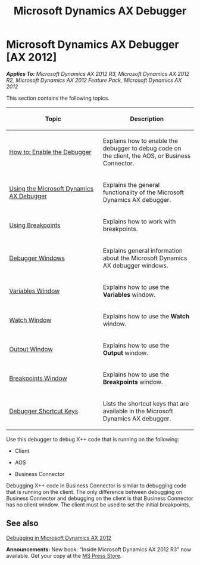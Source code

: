 ﻿---
title: Microsoft Dynamics AX Debugger
TOCTitle: Microsoft Dynamics AX Debugger
ms:assetid: a8b92cfb-0b24-4b85-87ab-cc18d508939f
ms:mtpsurl: https://msdn.microsoft.com/en-us/library/Aa569668(v=AX.60)
ms:contentKeyID: 35239315
ms.date: 05/18/2015
mtps_version: v=AX.60
---

# Microsoft Dynamics AX Debugger [AX 2012]


_**Applies To:** Microsoft Dynamics AX 2012 R3, Microsoft Dynamics AX 2012 R2, Microsoft Dynamics AX 2012 Feature Pack, Microsoft Dynamics AX 2012_

This section contains the following topics.

<table>
<colgroup>
<col style="width: 50%" />
<col style="width: 50%" />
</colgroup>
<thead>
<tr class="header">
<th><p>Topic</p></th>
<th><p>Description</p></th>
</tr>
</thead>
<tbody>
<tr class="odd">
<td><p><a href="how-to-enable-the-debugger.md">How to: Enable the Debugger</a></p></td>
<td><p>Explains how to enable the debugger to debug code on the client, the AOS, or Business Connector.</p></td>
</tr>
<tr class="even">
<td><p><a href="using-the-microsoft-dynamics-ax-debugger.md">Using the Microsoft Dynamics AX Debugger</a></p></td>
<td><p>Explains the general functionality of the Microsoft Dynamics AX debugger.</p></td>
</tr>
<tr class="odd">
<td><p><a href="using-breakpoints.md">Using Breakpoints</a></p></td>
<td><p>Explains how to work with breakpoints.</p></td>
</tr>
<tr class="even">
<td><p><a href="debugger-windows.md">Debugger Windows</a></p></td>
<td><p>Explains general information about the Microsoft Dynamics AX debugger windows.</p></td>
</tr>
<tr class="odd">
<td><p><a href="variables-window.md">Variables Window</a></p></td>
<td><p>Explains how to use the <strong>Variables</strong> window.</p></td>
</tr>
<tr class="even">
<td><p><a href="watch-window.md">Watch Window</a></p></td>
<td><p>Explains how to use the <strong>Watch</strong> window.</p></td>
</tr>
<tr class="odd">
<td><p><a href="output-window.md">Output Window</a></p></td>
<td><p>Explains how to use the <strong>Output</strong> window.</p></td>
</tr>
<tr class="even">
<td><p><a href="breakpoints-window.md">Breakpoints Window</a></p></td>
<td><p>Explains how to use the <strong>Breakpoints</strong> window.</p></td>
</tr>
<tr class="odd">
<td><p><a href="debugger-shortcut-keys.md">Debugger Shortcut Keys</a></p></td>
<td><p>Lists the shortcut keys that are available in the Microsoft Dynamics AX debugger.</p></td>
</tr>
</tbody>
</table>


Use this debugger to debug X++ code that is running on the following:

  - Client

  - AOS

  - Business Connector

Debugging X++ code in Business Connector is similar to debugging code that is running on the client. The only difference between debugging on Business Connector and debugging on the client is that Business Connector has no client window. The client must be used to set the initial breakpoints.

## See also

[Debugging in Microsoft Dynamics AX 2012](debugging-in-microsoft-dynamics-ax-2012.md)

  
**Announcements:** New book: "Inside Microsoft Dynamics AX 2012 R3" now available. Get your copy at the [MS Press Store](https://www.microsoftpressstore.com/store/inside-microsoft-dynamics-ax-2012-r3-9780735685109).

